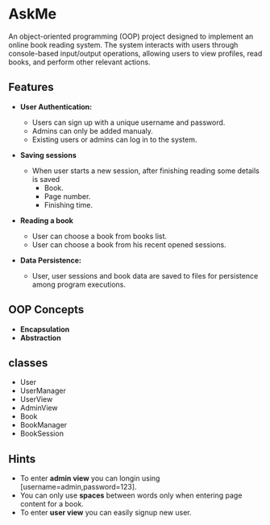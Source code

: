 # AskMe

An object-oriented programming (OOP) project designed to implement an online book reading system. 
The system interacts with users through console-based input/output operations, allowing users to view profiles, read books, and perform other relevant actions. 

## Features

- **User Authentication:**
   - Users can sign up with a unique username and password.
   - Admins can only be added manualy.
   - Existing users or admins can log in to the system.
   
- **Saving sessions**
   - When user starts a new session, after finishing reading some details is saved
      - Book.
      - Page number.
      - Finishing time.
- **Reading a book**
   - User can choose a book from books list.
   - User can choose a book from his recent opened sessions.
- **Data Persistence:**
   - User, user sessions and book data are saved to files for persistence among program executions.

## OOP Concepts

- **Encapsulation**
- **Abstraction**

## classes
- User
- UserManager
- UserView
- AdminView
- Book
- BookManager
- BookSession

## Hints
- To enter **admin view** you can longin using [username=admin,password=123].
- You can only use **spaces** between words only when entering page content for a book.
- To enter **user view** you can easily signup new user.
